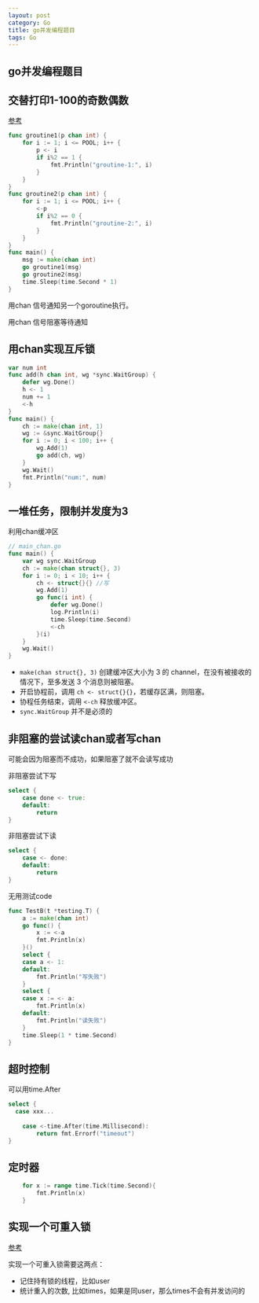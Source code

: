 ```yaml
---
layout: post
category: Go
title: go并发编程题目
tags: Go
---
```


## go并发编程题目

## 交替打印1-100的奇数偶数

[参考](https://www.jishuchi.com/read/go-interview/3439)

```go
func groutine1(p chan int) {
    for i := 1; i <= POOL; i++ {
        p <- i
        if i%2 == 1 {
            fmt.Println("groutine-1:", i)
        }
    }
}
func groutine2(p chan int) {
    for i := 1; i <= POOL; i++ {
        <-p
        if i%2 == 0 {
            fmt.Println("groutine-2:", i)
        }
    }
}
func main() {
    msg := make(chan int)
    go groutine1(msg)
    go groutine2(msg)
    time.Sleep(time.Second * 1)
}
```



用chan 信号通知另一个goroutine执行。

用chan 信号阻塞等待通知



## 用chan实现互斥锁

```go
var num int
func add(h chan int, wg *sync.WaitGroup) {
    defer wg.Done()
    h <- 1
    num += 1
    <-h
}
func main() {
    ch := make(chan int, 1)
    wg := &sync.WaitGroup{}
    for i := 0; i < 100; i++ {
        wg.Add(1)
        go add(ch, wg)
    }
    wg.Wait()
    fmt.Println("num:", num)
}
```





## 一堆任务，限制并发度为3

利用chan缓冲区

```go
// main_chan.go
func main() {
	var wg sync.WaitGroup
	ch := make(chan struct{}, 3)
	for i := 0; i < 10; i++ {
		ch <- struct{}{} //写
		wg.Add(1)
		go func(i int) {
			defer wg.Done()
			log.Println(i)
			time.Sleep(time.Second)
			<-ch
		}(i)
	}
	wg.Wait()
}
```

- `make(chan struct{}, 3)` 创建缓冲区大小为 3 的 channel，在没有被接收的情况下，至多发送 3 个消息则被阻塞。
- 开启协程前，调用 `ch <- struct{}{}`，若缓存区满，则阻塞。
- 协程任务结束，调用 `<-ch` 释放缓冲区。
- `sync.WaitGroup` 并不是必须的



## 非阻塞的尝试读chan或者写chan

可能会因为阻塞而不成功，如果阻塞了就不会读写成功

非阻塞尝试下写

```go
select {
	case done <- true:
	default:
		return
}
```

非阻塞尝试下读

```go
select {
	case <- done:
	default:
		return
}
```



无用测试code

```go
func TestB(t *testing.T) {
	a := make(chan int)
	go func() {
		x := <-a
		fmt.Println(x)
	}()
	select {
	case a <- 1:
	default:
		fmt.Println("写失败")
	}
	select {
	case x := <- a:
		fmt.Println(x)
	default:
		fmt.Println("读失败")
	}
	time.Sleep(1 * time.Second)
}
```



## 超时控制

可以用time.After

```go
select {
  case xxx...
  
	case <-time.After(time.Millisecond):
		return fmt.Errorf("timeout")
}
```

## 定时器

```go
	for x := range time.Tick(time.Second){
		fmt.Println(x)
	}
```



## 实现一个可重入锁

[参考](https://segmentfault.com/a/1190000040092635)

实现一个可重入锁需要这两点：

- 记住持有锁的线程，比如user
- 统计重入的次数,  比如times，如果是同user，那么times不会有并发访问的
